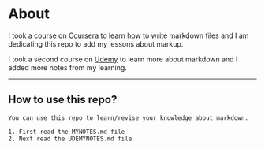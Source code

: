 # About

I took a course on [Coursera](https://www.coursera.org/learn/learn-markdown) to learn how to write markdown files and I am dedicating this repo to add my lessons about markup.


I took a second course on [Udemy](https://anniecannons.udemy.com/course/markdown) to learn more about markdown and I added more notes from my learning.

---
## How to use this repo?

    You can use this repo to learn/revise your knowledge about markdown.

    1. First read the MYNOTES.md file
    2. Next read the UDEMYNOTES.md file
